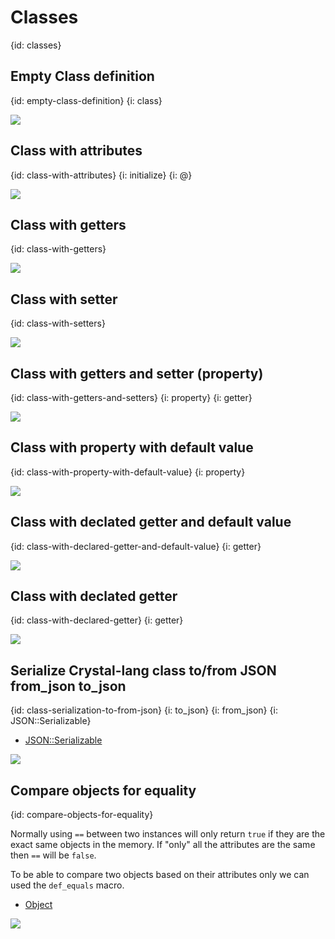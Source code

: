 # Classes
{id: classes}

## Empty Class definition
{id: empty-class-definition}
{i: class}

![](examples/classes/empty_class.cr)


## Class with attributes
{id: class-with-attributes}
{i: initialize}
{i: @}

![](examples/classes/person_class.cr)


## Class with getters
{id: class-with-getters}

![](examples/classes/class_with_getters.cr)

## Class with setter
{id: class-with-setters}

![](examples/classes/class_with_setters.cr)


## Class with getters and setter (property)
{id: class-with-getters-and-setters}
{i: property}
{i: getter}

![](examples/classes/class_with_property.cr)


## Class with property with default value
{id: class-with-property-with-default-value}
{i: property}

![](examples/classes/class_with_default_property.cr)


## Class with declated getter and default value
{id: class-with-declared-getter-and-default-value}
{i: getter}

![](examples/classes/class_with_declared_getter_default.cr)


## Class with declated getter
{id: class-with-declared-getter}
{i: getter}

![](examples/classes/class_with_declared_getter.cr)


## Serialize Crystal-lang class to/from JSON from_json to_json
{id: class-serialization-to-from-json}
{i: to_json}
{i: from_json}
{i: JSON::Serializable}


* [JSON::Serializable](https://crystal-lang.org/api/JSON/Serializable.html)

![](examples/classes/class_and_json.cr)


## Compare objects for equality
{id: compare-objects-for-equality}

Normally using `==` between two instances will only return `true` if they are the exact same objects in the memory.
If "only" all the attributes are the same then `==` will be `false`.

To be able to compare two objects based on their attributes only we can used the `def_equals` macro.

* [Object](https://crystal-lang.org/api/Object.html)

![](examples/classes/compare_objects.cr)

